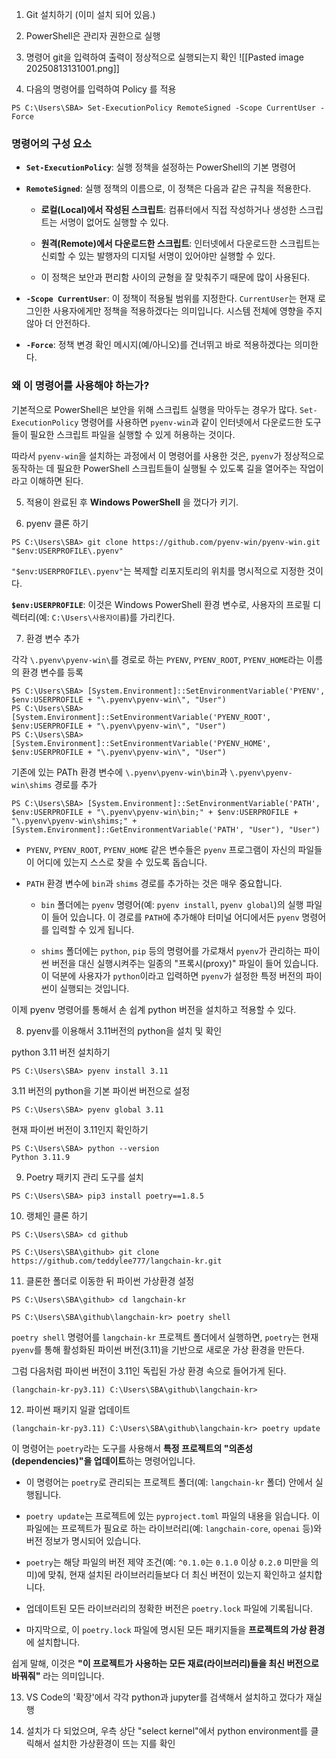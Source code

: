 
1. Git 설치하기 (이미 설치 되어 있음.)

2. PowerShell은 관리자 권한으로 실행

3. 명령어 git을 입력하여 출력이 정상적으로 실행되는지 확인
![[Pasted image 20250813131001.png]]

4. 다음의 명령어를 입력하여 Policy 를 적용
```
PS C:\Users\SBA> Set-ExecutionPolicy RemoteSigned -Scope CurrentUser -Force
```

### 명령어의 구성 요소

- **`Set-ExecutionPolicy`**: 실행 정책을 설정하는 PowerShell의 기본 명령어
    
- **`RemoteSigned`**: 실행 정책의 이름으로, 이 정책은 다음과 같은 규칙을 적용한다.
    
    - **로컬(Local)에서 작성된 스크립트**: 컴퓨터에서 직접 작성하거나 생성한 스크립트는 서명이 없어도 실행할 수 있다.
        
    - **원격(Remote)에서 다운로드한 스크립트**: 인터넷에서 다운로드한 스크립트는 신뢰할 수 있는 발행자의 디지털 서명이 있어야만 실행할 수 있다.
        
    - 이 정책은 보안과 편리함 사이의 균형을 잘 맞춰주기 때문에 많이 사용된다.
        
- **`-Scope CurrentUser`**: 이 정책이 적용될 범위를 지정한다. `CurrentUser`는 현재 로그인한 사용자에게만 정책을 적용하겠다는 의미입니다. 시스템 전체에 영향을 주지 않아 더 안전하다.
    
- **`-Force`**: 정책 변경 확인 메시지(예/아니오)를 건너뛰고 바로 적용하겠다는 의미한다.
    

### 왜 이 명령어를 사용해야 하는가?

기본적으로 PowerShell은 보안을 위해 스크립트 실행을 막아두는 경우가 많다. `Set-ExecutionPolicy` 명령어를 사용하면 `pyenv-win`과 같이 인터넷에서 다운로드한 도구들이 필요한 스크립트 파일을 실행할 수 있게 허용하는 것이다.

따라서 `pyenv-win`을 설치하는 과정에서 이 명령어를 사용한 것은, `pyenv`가 정상적으로 동작하는 데 필요한 PowerShell 스크립트들이 실행될 수 있도록 길을 열어주는 작업이라고 이해하면 된다.

5. 적용이 완료된 후 **Windows PowerShell** 을 껐다가 키기.

6. pyenv 클론 하기

```
PS C:\Users\SBA> git clone https://github.com/pyenv-win/pyenv-win.git "$env:USERPROFILE\.pyenv"
```

`"$env:USERPROFILE\.pyenv"`는 복제할 리포지토리의 위치를 명시적으로 지정한 것이다.

**`$env:USERPROFILE`**: 이것은 Windows PowerShell 환경 변수로, 사용자의 프로필 디렉터리(예: `C:\Users\사용자이름`)를 가리킨다.

7. 환경 변수 추가

각각 `\.pyenv\pyenv-win\`를 경로로 하는 `PYENV`, `PYENV_ROOT`, `PYENV_HOME`라는 이름의 환경 변수를 등록
```
PS C:\Users\SBA> [System.Environment]::SetEnvironmentVariable('PYENV', $env:USERPROFILE + "\.pyenv\pyenv-win\", "User") 
PS C:\Users\SBA> [System.Environment]::SetEnvironmentVariable('PYENV_ROOT', $env:USERPROFILE + "\.pyenv\pyenv-win\", "User") 
PS C:\Users\SBA> [System.Environment]::SetEnvironmentVariable('PYENV_HOME', $env:USERPROFILE + "\.pyenv\pyenv-win\", "User")
```

기존에 있는 PATh 환경 변수에 `\.pyenv\pyenv-win\bin`과 `\.pyenv\pyenv-win\shims` 경로를 추가
```
PS C:\Users\SBA> [System.Environment]::SetEnvironmentVariable('PATH', $env:USERPROFILE + "\.pyenv\pyenv-win\bin;" + $env:USERPROFILE + "\.pyenv\pyenv-win\shims;" + [System.Environment]::GetEnvironmentVariable('PATH', "User"), "User")
```

- `PYENV`, `PYENV_ROOT`, `PYENV_HOME` 같은 변수들은 `pyenv` 프로그램이 자신의 파일들이 어디에 있는지 스스로 찾을 수 있도록 돕습니다.
    
- `PATH` 환경 변수에 `bin`과 `shims` 경로를 추가하는 것은 매우 중요합니다.
    
    - `bin` 폴더에는 `pyenv` 명령어(예: `pyenv install`, `pyenv global`)의 실행 파일이 들어 있습니다. 이 경로를 `PATH`에 추가해야 터미널 어디에서든 `pyenv` 명령어를 입력할 수 있게 됩니다.
        
    - `shims` 폴더에는 `python`, `pip` 등의 명령어를 가로채서 `pyenv`가 관리하는 파이썬 버전을 대신 실행시켜주는 일종의 "프록시(proxy)" 파일이 들어 있습니다. 이 덕분에 사용자가 `python`이라고 입력하면 `pyenv`가 설정한 특정 버전의 파이썬이 실행되는 것입니다.

이제 pyenv 명령어를 통해서 손 쉽계 python 버전을 설치하고 적용할 수 있다.

8. pyenv를 이용해서 3.11버전의 python을 설치 및 확인

python 3.11 버전 설치하기
```
PS C:\Users\SBA> pyenv install 3.11
```

3.11 버전의 python을 기본 파이썬 버전으로 설정
```
PS C:\Users\SBA> pyenv global 3.11
```

현재 파이썬 버전이 3.11인지 확인하기
```
PS C:\Users\SBA> python --version
Python 3.11.9
```

9. Poetry 패키지 관리 도구를 설치

```
PS C:\Users\SBA> pip3 install poetry==1.8.5
```

10. 랭체인 클론 하기

```
PS C:\Users\SBA> cd github

PS C:\Users\SBA\github> git clone https://github.com/teddylee777/langchain-kr.git
```

11. 클론한 폴더로 이동한 뒤 파이썬 가상환경 설정
```
PS C:\Users\SBA\github> cd langchain-kr

PS C:\Users\SBA\github\langchain-kr> poetry shell
```

`poetry shell` 명령어를 `langchain-kr` 프로젝트 폴더에서 실행하면, `poetry`는 현재 `pyenv`를 통해 활성화된 파이썬 버전(3.11)을 기반으로 새로운 가상 환경을 만든다.

그럼 다음처럼 파이썬 버전이 3.11인 독립된 가상 환경 속으로 들어가게 된다.

```
(langchain-kr-py3.11) C:\Users\SBA\github\langchain-kr>
```

12. 파이썬 패키지 일괄 업데이트
```
(langchain-kr-py3.11) C:\Users\SBA\github\langchain-kr> poetry update
```

이 명령어는 `poetry`라는 도구를 사용해서 **특정 프로젝트의 "의존성(dependencies)"을 업데이트**하는 명령어입니다.

- 이 명령어는 `poetry`로 관리되는 프로젝트 폴더(예: `langchain-kr` 폴더) 안에서 실행됩니다.
    
- `poetry update`는 프로젝트에 있는 `pyproject.toml` 파일의 내용을 읽습니다. 이 파일에는 프로젝트가 필요로 하는 라이브러리(예: `langchain-core`, `openai` 등)와 버전 정보가 명시되어 있습니다.
    
- `poetry`는 해당 파일의 버전 제약 조건(예: `^0.1.0`는 `0.1.0` 이상 `0.2.0` 미만을 의미)에 맞춰, 현재 설치된 라이브러리들보다 더 최신 버전이 있는지 확인하고 설치합니다.
    
- 업데이트된 모든 라이브러리의 정확한 버전은 `poetry.lock` 파일에 기록됩니다.
     
- 마지막으로, 이 `poetry.lock` 파일에 명시된 모든 패키지들을 **프로젝트의 가상 환경**에 설치합니다.

쉽게 말해, 이것은 **"이 프로젝트가 사용하는 모든 재료(라이브러리)들을 최신 버전으로 바꿔줘"** 라는 의미입니다.

13. VS Code의 '확장'에서 각각 python과 jupyter를 검색해서 설치하고 껐다가 재실행

14. 설치가 다 되었으며, 우측 상단 "select kernel"에서 python environment를 클릭해서 설치한 가상환경이 뜨는 지를 확인